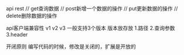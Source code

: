 api rest
// get查询数据
// post新增一个数据的操作
// put更新数据的操作
// delete删除数据的操作


api客户端兼容性
v1 v2 v3 一般支持3个版本
版本放存放
1.路径
2.查询参数
3.header


开闭原则
编写代码的时候，修改是关闭的，扩展是开放的
